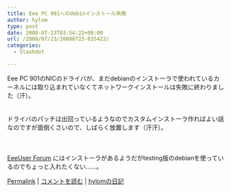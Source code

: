 ```yaml
---
title: Eee PC 901へのdebinインストール失敗
author: hylom
type: post
date: 2008-07-23T03:54:22+00:00
url: /2008/07/23/20080723-035422/
categories:
  - Slashdot

---
```

Eee PC 901のNICのドライバが、まだdebianのインストーラで使われているカーネルには取り込まれていなくてネットワークインストールは失敗に終わりました（汗）。  
</br>   
ドライバのパッチは出回っているようなのでカスタムインストーラ作ればよい話なのですが面倒くさいので、しばらく放置します（汗汗）。</br>  
</br>   
  [EeeUser Forum][1] にはインストーラがあるようだがtesting版のdebianを使っているのでちょっと入れたくない……。 

   [Permalink][2] |    [コメントを読む][3] |    [hylomの日記][4] 

</br>

 [1]: http://forum.eeeuser.com/viewtopic.php?id=4969
 [2]: http://slashdot.jp/~hylom/journal/446927
 [3]: http://slashdot.jp/~hylom/journal/446927#acomments
 [4]: http://slashdot.jp/~hylom/journal/